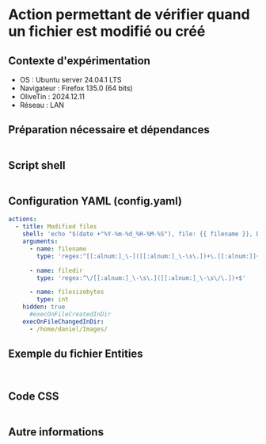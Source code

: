 # Action permettant de vérifier quand un fichier est modifié ou créé
## Contexte d'expérimentation
* OS : Ubuntu server 24.04.1 LTS
* Navigateur : Firefox 135.0 (64 bits)
* OliveTin : 2024.12.11
* Réseau : LAN
  
## Préparation nécessaire et dépendances
```bash
```

## Script shell
```bash
```

## Configuration YAML (config.yaml)
```yaml
actions:
  - title: Modified files
    shell: 'echo "$(date +"%Y-%m-%d_%H-%M-%S"), file: {{ filename }}, Dir: {{ filedir }}, size: {{ filesizebytes }}" >> /tmp/imagedir.log'
    arguments:
      - name: filename
        type: 'regex:^[[:alnum:]_\-]([[:alnum:]_\-\s\.])+\.[[:alnum:]]+$'

      - name: filedir
        type: 'regex:^\/[[:alnum:]_\-\s\.]([[:alnum:]_\-\s\/\.])+$'

      - name: filesizebytes
        type: int
    hidden: true
	  #execOnFileCreatedInDir
    execOnFileChangedInDir:
      - /home/daniel/Images/
```

## Exemple du fichier Entities
```json
```
```yaml
```

## Code CSS
```css
```

## Autre informations
